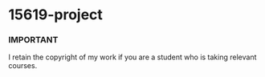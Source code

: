 15619-project
=============

### IMPORTANT
I retain the copyright of my work if you are a student who is taking relevant courses.
